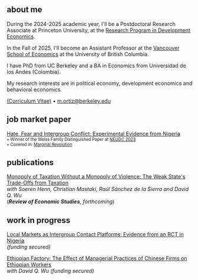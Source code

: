 ## about me

During the 2024-2025 academic year, I'll be a Postdoctoral Research Associate at Princeton University, at the [Research Program in Development Economics](https://rpde.princeton.edu/). 

In the Fall of 2025, I'll become an Assistant Professor at the [Vancouver School of Economics](https://economics.ubc.ca/) at the University of British Columbia. 

I have PhD from UC Berkeley and a BA in Economics from Universidad de los Andes (Colombia).

My research interests are in political economy, development economics and behavioral economics.

[(Curriculum Vitae)](pdf/CV_MO.pdf) • m.ortiz@berkeley.edu


## job market paper

[Hate, Fear and Intergroup Conflict: Experimental Evidence from Nigeria](pdf/HateFear_Ortiz.pdf)<br/>
<span style="font-size:0.8em;">• Winner of the Weiss Family Distinguished Paper at [NEUDC 2023](https://www.hks.harvard.edu/centers/cid/events/neudc-2023-conference/agenda)</span><br>
<span style="font-size:0.8em;">• Covered in: [Marginal Revolution](https://marginalrevolution.com/marginalrevolution/2023/11/is-fear-a-bigger-problem-than-hate.html)</span>

## publications

[Monopoly of Taxation Without a Monopoly of Violence: The Weak State's Trade-Offs from Taxation](pdf/Monopoly_of_Taxation.pdf)<br/>
_with Soeren Henn, Christian Mastaki, Raúl Sánchez de la Sierra and David Q. Wu_ <br/>
(_**Review of Economic Studies**_, _forthcoming_) <br/>
<!-- <span style="font-size:0.8em;">• Summary for a broader audience: [here](https://miguelortizp.github.io/)</span> (Lo de las flechas es para volverlo comentario) -->

## work in progress

[Local Markets as Intergroup Contact Platforms: Evidence from an RCT in Nigeria](https://miguelortizp.github.io/)<br/>
_(funding secured)_

[Ethiopian Factory: The Effect of Managerial Practices of Chinese Firms on Ethiopian Workers](https://miguelortizp.github.io/)<br/>
_with David Q. Wu_ _(funding secured)_



